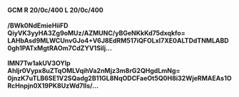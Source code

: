 #### GCM R 20/0c/400 L 20/0c/400
**/BWk0NdEmieHiiFD**<br/>**QiyVK3yyHA3Zg9oMUz/AZMUNC/yBGeNKkKd75dxqkfo=**<br/>**LAHbAsd9MLWCUnvGJo4+V6J8EdRM517iQFOLxI7XE0ALTDdTNMLABD0gh1PATxMgtRAOm7CdZYV1Silj...**<br/><br/>
**lMN7Tw1akUV3OYlp**<br/>**AhIjr0Vypx8uZTqOMLVqihVa2nMjz3m8rG2QHgdLmNg=**<br/>**0jnzK7uTLB6SE1V2SQadg2B11GL8NqODCFaeOt5Q0H8i32WjeRMAEAs1ORcHnpjn0X19PK8UzWd7lIs/...**